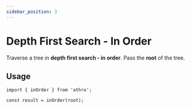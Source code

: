 ```yaml
---
sidebar_position: 3
---
```


# Depth First Search - In Order

Traverse a tree in **depth first search - in order**.
Pass the **root** of the tree.

## Usage

```tsx title="src/sample/inorder.ts"
import { inOrder } from 'athro';

const result = inOrder(root);
```

